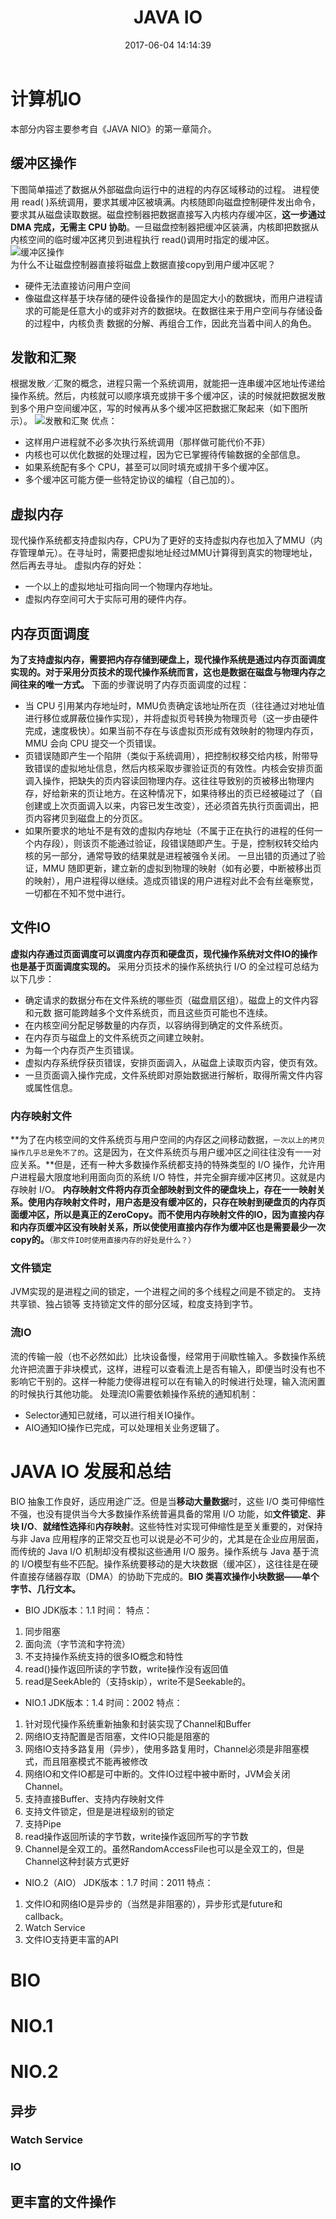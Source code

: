 ﻿---
title: JAVA IO
date: 2017-06-04 14:14:39
tags: [IO,JAVA]
categories: technology
---
# 计算机IO
本部分内容主要参考自《JAVA NIO》的第一章简介。
## 缓冲区操作
下图简单描述了数据从外部磁盘向运行中的进程的内存区域移动的过程。
进程使用 read( )系统调用，要求其缓冲区被填满。内核随即向磁盘控制硬件发出命令，要求其从磁盘读取数据。磁盘控制器把数据直接写入内核内存缓冲区，**这一步通过 DMA 完成，无需主 CPU 协助**。一旦磁盘控制器把缓冲区装满，内核即把数据从内核空间的临时缓冲区拷贝到进程执行 read()调用时指定的缓冲区。
  ![缓冲区操作][1]  
为什么不让磁盘控制器直接将磁盘上数据直接copy到用户缓冲区呢？

+ 硬件无法直接访问用户空间
+ 像磁盘这样基于块存储的硬件设备操作的是固定大小的数据块，而用户进程请求的可能是任意大小的或非对齐的数据块。在数据往来于用户空间与存储设备的过程中，内核负责
数据的分解、再组合工作，因此充当着中间人的角色。 
## 发散和汇聚
根据发散／汇聚的概念，进程只需一个系统调用，就能把一连串缓冲区地址传递给操作系统。然后，内核就可以顺序填充或排干多个缓冲区，读的时候就把数据发散到多个用户空间缓冲区，写的时候再从多个缓冲区把数据汇聚起来（如下图所示）。
![发散和汇聚][2]
优点：

+ 这样用户进程就不必多次执行系统调用（那样做可能代价不菲）
+ 内核也可以优化数据的处理过程，因为它已掌握待传输数据的全部信息。
+ 如果系统配有多个 CPU，甚至可以同时填充或排干多个缓冲区。
+ 多个缓冲区可能方便一些特定协议的编程（自己加的）。
## 虚拟内存
现代操作系统都支持虚拟内存，CPU为了更好的支持虚拟内存也加入了MMU（内存管理单元）。在寻址时，需要把虚拟地址经过MMU计算得到真实的物理地址，然后再去寻址。
虚拟内存的好处：

+ 一个以上的虚拟地址可指向同一个物理内存地址。
+ 虚拟内存空间可大于实际可用的硬件内存。
## 内存页面调度
**为了支持虚拟内存，需要把内存存储到硬盘上，现代操作系统是通过内存页面调度实现的。对于采用分页技术的现代操作系统而言，这也是数据在磁盘与物理内存之间往来的唯一方式。**
下面的步骤说明了内存页面调度的过程：

+ 当 CPU 引用某内存地址时，MMU负责确定该地址所在页（往往通过对地址值进行移位或屏蔽位操作实现），并将虚拟页号转换为物理页号（这一步由硬件完成，速度极快）。如果当前不存在与该虚拟页形成有效映射的物理内存页，MMU 会向 CPU 提交一个页错误。
+ 页错误随即产生一个陷阱（类似于系统调用），把控制权移交给内核，附带导致错误的虚拟地址信息，然后内核采取步骤验证页的有效性。内核会安排页面调入操作，把缺失的页内容读回物理内存。这往往导致别的页被移出物理内存，好给新来的页让地方。在这种情况下，如果待移出的页已经被碰过了（自创建或上次页面调入以来，内容已发生改变），还必须首先执行页面调出，把页内容拷贝到磁盘上的分页区。
+ 如果所要求的地址不是有效的虚拟内存地址（不属于正在执行的进程的任何一个内存段），则该页不能通过验证，段错误随即产生。于是，控制权转交给内核的另一部分，通常导致的结果就是进程被强令关闭。
一旦出错的页通过了验证，MMU 随即更新，建立新的虚拟到物理的映射（如有必要，中断被移出页的映射），用户进程得以继续。造成页错误的用户进程对此不会有丝毫察觉，一切都在不知不觉中进行。
## 文件IO
**虚拟内存通过页面调度可以调度内存页和硬盘页，现代操作系统对文件IO的操作也是基于页面调度实现的。**
采用分页技术的操作系统执行 I/O 的全过程可总结为以下几步：

+ 确定请求的数据分布在文件系统的哪些页（磁盘扇区组）。磁盘上的文件内容和元数
据可能跨越多个文件系统页，而且这些页可能也不连续。
+ 在内核空间分配足够数量的内存页，以容纳得到确定的文件系统页。
+ 在内存页与磁盘上的文件系统页之间建立映射。
+ 为每一个内存页产生页错误。
+ 虚拟内存系统俘获页错误，安排页面调入，从磁盘上读取页内容，使页有效。
+ 一旦页面调入操作完成，文件系统即对原始数据进行解析，取得所需文件内容或属性信息。
### 内存映射文件
**为了在内核空间的文件系统页与用户空间的内存区之间移动数据，``一次以上的拷贝操作几乎总是免不了的``。这是因为，在文件系统页与用户缓冲区之间往往没有一一对应关系。**但是，还有一种大多数操作系统都支持的特殊类型的 I/O 操作，允许用户进程最大限度地利用面向页的系统 I/O 特性，并完全摒弃缓冲区拷贝。这就是内存映射 I/O。
**内存映射文件将内存页全部映射到文件的硬盘块上，存在一一映射关系。使用内存映射文件时，用户态是没有缓冲区的，只存在映射到硬盘页的内存页面缓冲区，所以是真正的ZeroCopy。而不使用内存映射文件的IO，因为直接内存和内存页缓冲区没有映射关系，所以使使用直接内存作为缓冲区也是需要最少一次copy的。**``（那文件IO时使用直接内存的好处是什么？）``
### 文件锁定
JVM实现的是进程之间的锁定，一个进程之间的多个线程之间是不锁定的。
支持共享锁、独占锁等
支持锁定文件的部分区域，粒度支持到字节。
### 流IO
流的传输一般（也不必然如此）比块设备慢，经常用于间歇性输入。多数操作系统允许把流置于非块模式，这样，进程可以查看流上是否有输入，即便当时没有也不影响它干别的。这样一种能力使得进程可以在有输入的时候进行处理，输入流闲置的时候执行其他功能。
处理流IO需要依赖操作系统的通知机制：

+ Selector通知已就绪，可以进行相关IO操作。
+ AIO通知IO操作已完成，可以处理相关业务逻辑了。

# JAVA IO 发展和总结
BIO 抽象工作良好，适应用途广泛。但是当**移动大量数据**时，这些 I/O 类可伸缩性不强，也没有提供当今大多数操作系统普遍具备的常用 I/O 功能，如**文件锁定**、**非块 I/O**、**就绪性选择**和**内存映射**。这些特性对实现可伸缩性是至关重要的，对保持与非 Java 应用程序的正常交互也可以说是必不可少的，尤其是在企业应用层面，而传统的 Java I/O 机制却没有模拟这些通用 I/O 服务。操作系统与 Java 基于流的 I/O模型有些不匹配。操作系统要移动的是大块数据（缓冲区），这往往是在硬件直接存储器存取（DMA）的协助下完成的。**BIO 类喜欢操作小块数据——单个字节、几行文本。**

+ BIO
  JDK版本：1.1
  时间：
  特点：
1. 同步阻塞
2. 面向流（字节流和字符流）
3. 不支持操作系统支持的很多IO概念和特性
4. read()操作返回所读的字节数，write操作没有返回值
5. read是SeekAble的（支持skip），write不是Seekable的。
+ NIO.1
JDK版本：1.4
  时间：2002
  特点：
1. 针对现代操作系统重新抽象和封装实现了Channel和Buffer
2. 网络IO支持配置是否阻塞，文件IO只能是阻塞的
3. 网络IO支持多路复用（异步），使用多路复用时，Channel必须是非阻塞模式，而且阻塞模式不能再被修改
4. 网络IO和文件IO都是可中断的。文件IO过程中被中断时，JVM会关闭Channel。
5. 支持直接Buffer、支持内存映射文件
6. 支持文件锁定，但是是进程级别的锁定
7. 支持Pipe
8. read操作返回所读的字节数，write操作返回所写的字节数
9. Channel是全双工的。虽然RandomAccessFile也可以是全双工的，但是Channel这种封装方式更好
+ NIO.2（AIO）
  JDK版本：1.7
  时间：2011
  特点：
1. 文件IO和网络IO是异步的（当然是非阻塞的），异步形式是future和callback。
2. Watch Service
3. 文件IO支持更丰富的API




# BIO
# NIO.1
# NIO.2
## 异步
### Watch Service
### IO

## 更丰富的文件操作


  [1]: http://oqxil93b6.bkt.clouddn.com/images/JAVA%20IO/buffer-io.png
  [2]: http://oqxil93b6.bkt.clouddn.com/images/JAVA%20IO/scatter-gather.png